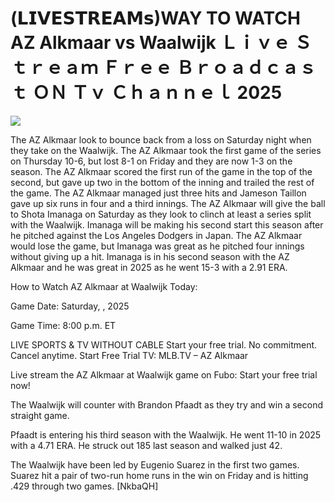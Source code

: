 # (𝗟𝗜𝗩𝗘𝗦𝗧𝗥𝗘𝗔𝗠𝘀)WAY TO WATCH AZ Alkmaar vs Waalwijk Ｌｉｖｅ Ｓｔｒｅａｍ Ｆｒｅｅ Ｂｒｏａｄｃａｓｔ ＯＮ Ｔｖ Ｃｈａｎｎｅｌ  2025  
  
  
[![](https://i.imgur.com/qSNzIqt.png)](https://movie.rssnews.media/dsTZlwjU.php)  
  
The AZ Alkmaar look to bounce back from a loss on Saturday night when they take on the Waalwijk. The AZ Alkmaar took the first game of the series on Thursday 10-6, but lost 8-1 on Friday and they are now 1-3 on the season. The AZ Alkmaar scored the first run of the game in the top of the second, but gave up two in the bottom of the inning and trailed the rest of the game. The AZ Alkmaar managed just three hits and Jameson Taillon gave up six runs in four and a third innings. The AZ Alkmaar will give the ball to Shota Imanaga on Saturday as they look to clinch at least a series split with the Waalwijk. Imanaga will be making his second start this season after he pitched against the Los Angeles Dodgers in Japan. The AZ Alkmaar would lose the game, but Imanaga was great as he pitched four innings without giving up a hit. Imanaga is in his second season with the AZ Alkmaar and he was great in 2025 as he went 15-3 with a 2.91 ERA.

How to Watch AZ Alkmaar at Waalwijk Today:

Game Date: Saturday, , 2025

Game Time: 8:00 p.m. ET

LIVE SPORTS & TV WITHOUT CABLE
Start your free trial. No commitment. Cancel anytime.
Start Free Trial
TV: MLB.TV – AZ Alkmaar

Live stream the AZ Alkmaar at Waalwijk game on Fubo: Start your free trial now!

The Waalwijk will counter with Brandon Pfaadt as they try and win a second straight game.

Pfaadt is entering his third season with the Waalwijk. He went 11-10 in 2025 with a 4.71 ERA. He struck out 185 last season and walked just 42.

The Waalwijk have been led by Eugenio Suarez in the first two games. Suarez hit a pair of two-run home runs in the win on Friday and is hitting .429 through two games. [NkbaQH]